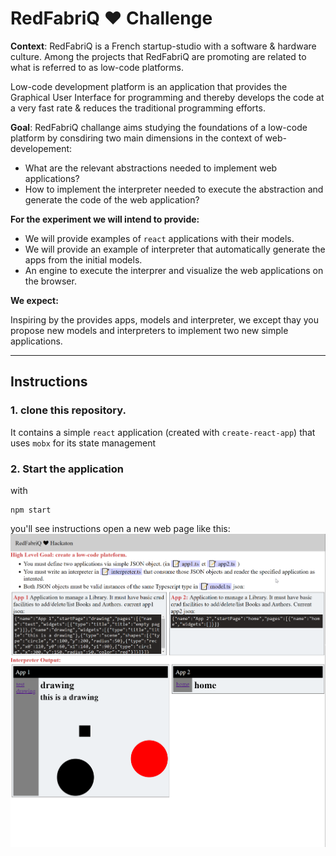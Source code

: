 # RedFabriQ :heart: Challenge

**Context**: RedFabriQ is a French startup-studio with a software & hardware culture. Among the projects that RedFabriQ are promoting are related to what is referred to as low-code platforms.

Low-code development platform is an application that provides the Graphical User Interface for programming and thereby develops the code at a very fast rate & reduces the traditional programming efforts.

**Goal**: RedFabriQ challange aims studying the foundations of a low-code platform by consdiring two main dimensions in the context of web-developement:

-   What are the relevant abstractions needed to implement web applications?
-   How to implement the interpreter needed to execute the abstraction and generate the code of the web application?

**For the experiment we will intend to provide:**


- We will provide examples of  `react`  applications with their models.
- We will provide an example of interpreter that automatically generate the apps from the initial models.
- An engine to execute the interprer and visualize the web applications on the browser. 
  
**We expect:**

Inspiring  by the provides apps, models and interpreter, we except thay you propose new models and interpreters to implement two new simple applications.


---

## Instructions

### 1. clone this repository.

It contains a simple `react` application (created with `create-react-app`) that uses `mobx` for its state management

### 2. Start the application

with

```shell
npm start
```

you'll see instructions open a new web page like this:
![A report on feasibility and cost - supported by an experiment.](./doc.png)
